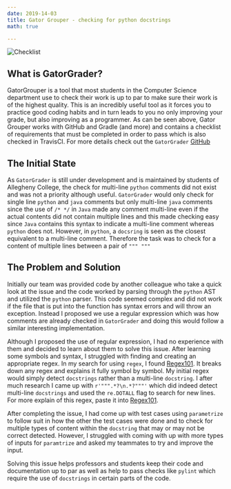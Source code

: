 ```yaml
---
date: 2019-14-03
title: Gator Grouper - checking for python docstrings
math: true

---
```



![Checklist](/images/gatorgrader.png)

## What is GatorGrader?

GatorGrouper is a tool that most students in the Computer Science department use to check their work is up to par to make sure their work is of the highest quality. This is an incredibly useful tool as it forces you to practice good coding habits and in turn leads to you no only improving your grade, but also improving as a programmer. As can be seen above, Gator Grouper works with GitHub and Gradle (and more) and contains a checklist of requirements that must be completed in order to pass which is also checked in TravisCI. For more details check out the `GatorGrader` [GitHub](https://github.com/GatorEducator/gatorgrader)

## The Initial State

As `GatorGrader` is still under development and is maintained by students of Allegheny College, the check for multi-line `python` comments did not exist and was not a priority although useful. `GatorGrader` would only check for single line `python` and `java` comments but only multi-line `java` comments since the use of `/* */` in `Java` made any comment multi-line even if the actual contents did not contain multiple lines and this made checking easy since `Java` contains this syntax to indicate a multi-line comment whereas `python` does not. However, in `python`, a `docsring` is seen as the closest equivalent to a multi-line comment. Therefore the task was to check for a content of multiple lines between a
pair of `""" """`

## The Problem and Solution

Initially our team was provided code by another colleague who take a quick look at the issue and the code worked by parsing through the `python` AST and utilized the `python` parser. This code seemed complex and did not work if the file that is put into the function has syntax errors and will throw an exception. Instead I proposed we use a regular expression which was how comments are already checked in `GatorGrader` and doing
this would follow a similar interesting implementation.

Although I proposed the use of regular expression, I had no experience with them and decided to learn about them to solve this issue. After learning some symbols and syntax, I struggled with finding and creating an appropriate regex. In my search for using `regex`, I found [Regex101](https://regex101.com/). It breaks down any regex and explains it fully symbol by symbol. My initial regex would simply detect `docstrings` rather than a multi-line `docstring`. I after much research I came up with `r'""".*?\n.*?"""'` which did indeed detect multi-line `docstrings` and used the `re.DOTALL` flag to search for new lines. For more explain of this regex, paste it into [Regex101](https://regex101.com/).

After completing the issue, I had come up with test cases using `parametrize` to follow suit in how
the other the test cases were done and to check for multiple types of content within the `docstring` that
may or may not be correct detected. However, I struggled with coming with up with more types of inputs for
`paramtrize` and asked my teammates to try and improve the input.

Solving this issue helps professors and students keep their code and documentation up to par as well as
help to pass checks like `pylint` which require the use of `docstrings` in certain parts of the code.




<!-- # h1 Heading
## h2 Heading
### h3 Heading
#### h4 Heading
##### h5 Heading
###### h6 Heading


---

**This is bold text**

__This is bold text__

*This is italic text*

_This is italic text_

~~Deleted text~~

This is text with inline math $\sum_{n=1}^{\infty} 2^{-n} = 1$ and with math blocks:

$$
\sum_{n=1}^{\infty} 2^{-n} = 1
$$

| Heading | Another heading |
| :----:  | :-------------: |
|  text   |      text       |
|  text   |      text       |
|  text   |      text       |

> Block quotes are
> written like so.
>
> They can span multiple paragraphs,
> if you like.

Some text, and some `code` and then a nice plain [link with title](https://github.com/davidhampgonsalves/davidhampgonsalves.com-hugo "title text!").

and then

+ Create a list by starting a line with `+`, `-`, or `*`
+ Sub-lists are made by indenting 2 spaces:
  - Marker character change forces new list start:
    * Ac tristique libero volutpat at
+ Very easy!

vs.

1. Lorem ipsum dolor sit amet
2. Consectetur adipiscing elit
3. Integer molestie lorem at massa

## Code

Inline `code`

``` js
var foo = function (bar) {
  return bar++;
};

console.log(foo(5));
``` -->
